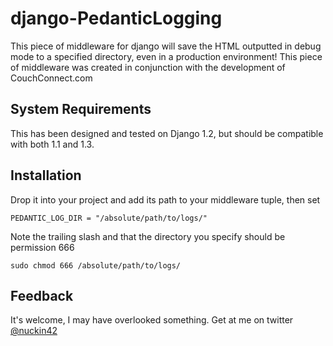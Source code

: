 # django-PedanticLogging

This piece of middleware for django will save the HTML outputted in debug mode to a specified directory, even in a production environment!  This piece of middleware was created in conjunction with the development of CouchConnect.com

## System Requirements
This has been designed and tested on Django 1.2, but should be compatible with both 1.1 and 1.3.

## Installation
Drop it into your project and add its path to your middleware tuple, then set

    PEDANTIC_LOG_DIR = "/absolute/path/to/logs/"

Note the trailing slash and that the directory you specify should be permission 666

    sudo chmod 666 /absolute/path/to/logs/

## Feedback
It's welcome, I may have overlooked something.  Get at me on twitter [@nuckin42](http://twitter.com/nuckin42)